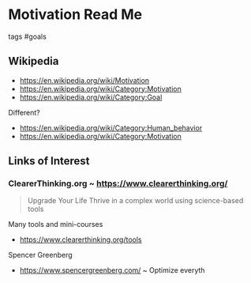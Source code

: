 # Motivation Read Me

tags #goals

## Wikipedia

* https://en.wikipedia.org/wiki/Motivation
* https://en.wikipedia.org/wiki/Category:Motivation
* https://en.wikipedia.org/wiki/Category:Goal

Different?

* https://en.wikipedia.org/wiki/Category:Human_behavior
* https://en.wikipedia.org/wiki/Category:Motivation


## Links of Interest

### ClearerThinking.org ~ https://www.clearerthinking.org/

> Upgrade Your Life
>Thrive in a complex world using science-based tools

Many tools and mini-courses
* https://www.clearerthinking.org/tools

Spencer Greenberg
* https://www.spencergreenberg.com/ ~ Optimize everyth
